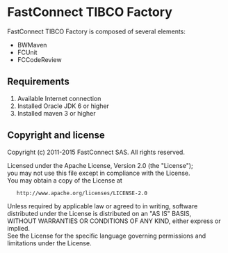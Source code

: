 FastConnect TIBCO Factory
======================

FastConnect TIBCO Factory is composed of several elements:

* BWMaven
* FCUnit
* FCCodeReview

Requirements
-------------
1. Available Internet connection
2. Installed Oracle JDK 6 or higher
3. Installed maven 3 or higher

Copyright and license
----------------------
Copyright (c) 2011-2015 FastConnect SAS. All rights reserved.

Licensed under the Apache License, Version 2.0 (the "License");<br/>
you may not use this file except in compliance with the License.<br/>
You may obtain a copy of the License at

       http://www.apache.org/licenses/LICENSE-2.0

Unless required by applicable law or agreed to in writing, software<br/>
distributed under the License is distributed on an "AS IS" BASIS,<br/>
WITHOUT WARRANTIES OR CONDITIONS OF ANY KIND, either express or implied.<br/>
See the License for the specific language governing permissions and<br/>
limitations under the License.